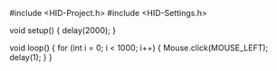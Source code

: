 #include <HID-Project.h>
#include <HID-Settings.h>

void setup() {
  delay(2000);
}

void loop() {
  for (int i = 0; i < 1000; i++) {
    Mouse.click(MOUSE_LEFT);
    delay(1);
  }
}
